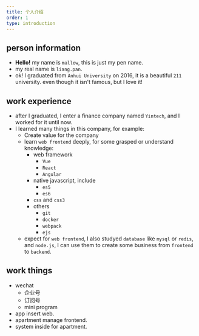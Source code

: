 ```yaml
---
title: 个人介绍
order: 1
type: introduction
---
```


## person information

- **Hello!** my name is `mallow`, this is just my pen name.
- my real name is `liang.pan`.
- ok! I graduated from `Anhui University` on 2016, it is a beautiful `211` university. even though it isn't famous, but I love it!

## work experience

- after I graduated, I enter a finance company named `Yintech`, and I worked for it until now.
- I learned many things in this company, for example:
  - Create value for the company
  - learn `web frontend` deeply, for some grasped or understand knowledge:
    - web framework
      - `Vue`
      - `React`
      - `Angular`
    - native javascript, include
      - `es5`
      - `es6`
    - `css` and `css3`
    - others
      - `git`
      - `docker`
      - `webpack`
      - `ejs`
  - expect for `web frontend`, I also studyed `database` like `mysql` or `redis`, and `node.js`, I can use them to create some business from `frontend` to `backend`.

## work things

- wechat
  - 企业号
  - 订阅号
  - mini program
- app insert web.
- apartment manage frontend.
- system inside for apartment.

